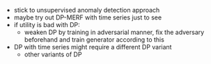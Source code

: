 - stick to unsupervised anomaly detection approach
- maybe try out DP-MERF with time series just to see
- if utility is bad with DP:
	- weaken DP by training in adversarial manner, fix the adversary beforehand and train generator according to this 
- DP with time series might require a different DP variant
	- other variants of DP
